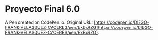 # Proyecto Final 6.0

A Pen created on CodePen.io. Original URL: [https://codepen.io/DIEGO-FRANK-VELASQUEZ-CACERES/pen/ExBxRZG](https://codepen.io/DIEGO-FRANK-VELASQUEZ-CACERES/pen/ExBxRZG).

